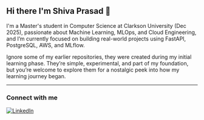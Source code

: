 ## Hi there I'm Shiva Prasad 👋

I'm a Master's student in Computer Science at Clarkson University (Dec 2025), passionate about Machine Learning, MLOps, and Cloud Engineering, and I’m currently focused on building real-world projects using FastAPI, PostgreSQL, AWS, and MLflow.  

Ignore some of my earlier repositories, they were created during my initial learning phase. They’re simple, experimental, and part of my foundation, but you’re welcome to explore them for a nostalgic peek into how my learning journey began.

---

### Connect with me

[![LinkedIn](https://img.shields.io/badge/LinkedIn-blue?logo=linkedin&style=for-the-badge)](https://www.linkedin.com/in/shivaprasad0824/)
